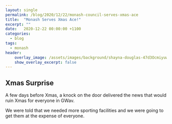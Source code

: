 ```yaml
---
layout: single
permalink: /blog/2020/12/22/monash-council-serves-xmas-ace
title:  "Monash Serves Xmas Ace!"
excerpt: ""
date:   2020-12-22 00:00:00 +1100
categories:
  - blog
tags:
  - monash
header:
    overlay_image: /assets/images/background/shayna-douglas-47d3Ocmiyuw-unsplash-monash3.webp
    show_overlay_excerpt: false
---
```


## Xmas Surprise

A few days before Xmas, a knock on the door delivered the news that would ruin Xmas for everyone in GWav.

We were told that we needed more sporting facilities and we were going to get them at the expense of everyone.


